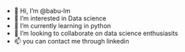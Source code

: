 - 👋 Hi, I’m @babu-lm
- 👀 I’m interested in Data science
- 🌱 I’m currently learning in python 
- 💞️ I’m looking to collaborate on data science enthusiasits
- 📫 you can contact me through linkedin

<!---
babu-lm/babu-lm is a ✨ special ✨ repository because its `README.md` (this file) appears on your GitHub profile.
You can click the Preview link to take a look at your changes.
--->

